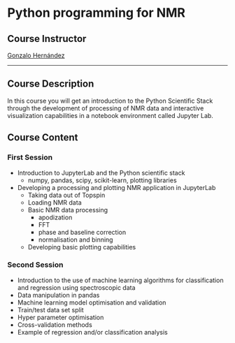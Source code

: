 # Python programming for NMR

## Course Instructor
[Gonzalo Hernández](http:/github.com/gonzhd)

---
## Course Description
In this course you will get an introduction to the Python Scientific Stack through
the development of processing of NMR data and interactive visualization capabilities 
in a notebook environment called Jupyter Lab.
 
## Course Content

### First Session
* Introduction to JupyterLab and the Python scientific stack
  * numpy, pandas, scipy, scikit-learn, plotting libraries
* Developing a processing and plotting NMR application in JupyterLab
    * Taking data out of Topspin
    * Loading NMR data
    * Basic NMR data processing 
      * apodization
      * FFT
      * phase and baseline correction
      * normalisation and binning
    * Developing basic plotting capabilities

### Second Session
* Introduction to the use of machine learning algorithms for classification and regression 
  using spectroscopic data
* Data manipulation in pandas
* Machine learning model optimisation and validation
* Train/test data set split
* Hyper parameter optimisation
* Cross-validation methods
* Example of regression and/or classification analysis